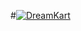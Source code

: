 
#[![DreamKart](https://i.ytimg.com/an_webp/THkZsXo-3DI/mqdefault_6s.webp?du=3000&sqp=COK6tIgG&rs=AOn4CLAg9sBqH4f1zLI_x3yDN26z-tfHdA)](https://www.youtube.com/watch?v=THkZsXo-3DI)

